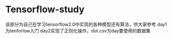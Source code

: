 # Tensorflow-study
该部分为自己在学习tensorflow2.0中实现的各种模型还有算法，供大家参考
day1为tenforlow入门
day2实现了正则化操作，dot.csv为day要使用的数据集
